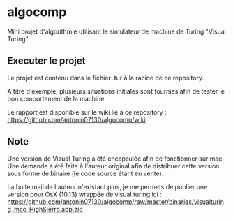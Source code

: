 # algocomp
Mini projet d'algorithmie utilisant le simulateur de machine de Turing "Visual Turing"

## Executer le projet

Le projet est contenu dans le fichier .tur à la racine de ce repository.

A titre d'exemple, plusieurs situations initiales sont fournies afin de tester le bon comportement de la machine.

Le rapport est disponible sur le wiki lié à ce repository : https://github.com/antonin07130/algocomp/wiki


## Note
Une version de Visual Turing a été encapsulée afin de fonctionner sur mac. Une demande a été faite à l'auteur original afin de distribuer cette version sous forme de binaire (le code source étant en vente).
  
La boite mail de l'auteur n'existant plus, je me permets de publier une version pour OsX (10.13) wrappée de visual turing ici :
https://github.com/antonin07130/algocomp/raw/master/binaries/visualturing_mac_HighSierra.app.zip
